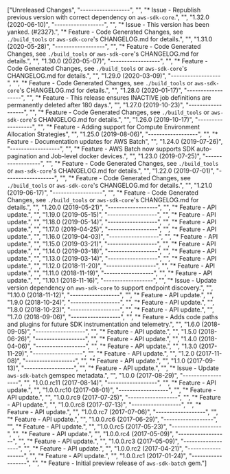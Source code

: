 ["Unreleased Changes", "------------------", "", "* Issue - Republish previous version with correct dependency on `aws-sdk-core`.", "", "1.32.0 (2020-06-10)", "------------------", "", "* Issue - This version has been yanked. (#2327).", "* Feature - Code Generated Changes, see `./build_tools` or `aws-sdk-core`'s CHANGELOG.md for details.", "", "1.31.0 (2020-05-28)", "------------------", "", "* Feature - Code Generated Changes, see `./build_tools` or `aws-sdk-core`'s CHANGELOG.md for details.", "", "1.30.0 (2020-05-07)", "------------------", "", "* Feature - Code Generated Changes, see `./build_tools` or `aws-sdk-core`'s CHANGELOG.md for details.", "", "1.29.0 (2020-03-09)", "------------------", "", "* Feature - Code Generated Changes, see `./build_tools` or `aws-sdk-core`'s CHANGELOG.md for details.", "", "1.28.0 (2020-01-17)", "------------------", "", "* Feature - This release ensures INACTIVE job definitions are permanently deleted after 180 days.", "", "1.27.0 (2019-10-23)", "------------------", "", "* Feature - Code Generated Changes, see `./build_tools` or `aws-sdk-core`'s CHANGELOG.md for details.", "", "1.26.0 (2019-10-17)", "------------------", "", "* Feature - Adding support for Compute Environment Allocation Strategies", "", "1.25.0 (2019-08-06)", "------------------", "", "* Feature - Documentation updates for AWS Batch", "", "1.24.0 (2019-07-26)", "------------------", "", "* Feature - AWS Batch now supports SDK auto-pagination and Job-level docker devices.", "", "1.23.0 (2019-07-25)", "------------------", "", "* Feature - Code Generated Changes, see `./build_tools` or `aws-sdk-core`'s CHANGELOG.md for details.", "", "1.22.0 (2019-07-01)", "------------------", "", "* Feature - Code Generated Changes, see `./build_tools` or `aws-sdk-core`'s CHANGELOG.md for details.", "", "1.21.0 (2019-06-17)", "------------------", "", "* Feature - Code Generated Changes, see `./build_tools` or `aws-sdk-core`'s CHANGELOG.md for details.", "", "1.20.0 (2019-05-21)", "------------------", "", "* Feature - API update.", "", "1.19.0 (2019-05-15)", "------------------", "", "* Feature - API update.", "", "1.18.0 (2019-05-14)", "------------------", "", "* Feature - API update.", "", "1.17.0 (2019-04-25)", "------------------", "", "* Feature - API update.", "", "1.16.0 (2019-04-03)", "------------------", "", "* Feature - API update.", "", "1.15.0 (2019-03-21)", "------------------", "", "* Feature - API update.", "", "1.14.0 (2019-03-18)", "------------------", "", "* Feature - API update.", "", "1.13.0 (2019-03-14)", "------------------", "", "* Feature - API update.", "", "1.12.0 (2018-11-20)", "------------------", "", "* Feature - API update.", "", "1.11.0 (2018-11-19)", "------------------", "", "* Feature - API update.", "", "1.10.1 (2018-11-16)", "------------------", "", "* Issue - Update version dependency on `aws-sdk-core` to support endpoint discovery.", "", "1.10.0 (2018-11-12)", "------------------", "", "* Feature - API update.", "", "1.9.0 (2018-10-24)", "------------------", "", "* Feature - API update.", "", "1.8.0 (2018-10-23)", "------------------", "", "* Feature - API update.", "", "1.7.0 (2018-09-06)", "------------------", "", "* Feature - Adds code paths and plugins for future SDK instrumentation and telemetry.", "", "1.6.0 (2018-09-05)", "------------------", "", "* Feature - API update.", "", "1.5.0 (2018-06-26)", "------------------", "", "* Feature - API update.", "", "1.4.0 (2018-04-06)", "------------------", "", "* Feature - API update.", "", "1.3.0 (2017-11-29)", "------------------", "", "* Feature - API update.", "", "1.2.0 (2017-11-08)", "------------------", "", "* Feature - API update.", "", "1.1.0 (2017-09-13)", "------------------", "", "* Feature - API update.", "", "* Issue - Update `aws-sdk-batch` gemspec metadata.", "", "1.0.0 (2017-08-29)", "------------------", "", "1.0.0.rc11 (2017-08-14)", "------------------", "", "* Feature - API update.", "", "1.0.0.rc10 (2017-08-01)", "------------------", "", "* Feature - API update.", "", "1.0.0.rc9 (2017-07-25)", "------------------", "", "* Feature - API update.", "", "1.0.0.rc8 (2017-07-13)", "------------------", "", "* Feature - API update.", "", "1.0.0.rc7 (2017-07-06)", "------------------", "", "* Feature - API update.", "", "1.0.0.rc6 (2017-06-29)", "------------------", "", "* Feature - API update.", "", "1.0.0.rc5 (2017-05-23)", "------------------", "", "* Feature - API update.", "", "1.0.0.rc4 (2017-05-09)", "------------------", "", "* Feature - API update.", "", "1.0.0.rc3 (2017-05-09)", "------------------", "", "* Feature - API update.", "", "1.0.0.rc2 (2017-04-21)", "------------------", "", "* Feature - API update.", "", "1.0.0.rc1 (2017-01-24)", "------------------", "", "* Feature - Initial preview release of `aws-sdk-batch` gem."]